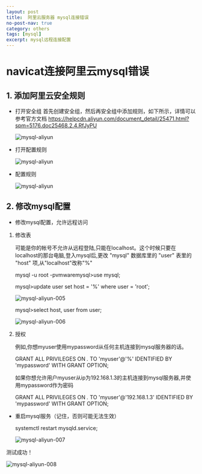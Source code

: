 ```yaml
---
layout: post
title:  阿里云服务器 mysql连接错误
no-post-nav: true
category: others
tags: [mysql]
excerpt: mysql远程连接配置
---
```


# navicat连接阿里云mysql错误

## 1. 添加阿里云安全规则

- 打开安全组
  首先创建安全组，然后再安全组中添加规则，如下所示，详情可以参考官方文档 
  https://helpcdn.aliyun.com/document_detail/25471.html?spm=5176.doc25468.2.4.RfJyPU  

  ![mysql-aliyun](https://angrycow1111.github.io/assets/images/2018/it/mysql-aliyun.png)

- 打开配置规则

  ![mysql-aliyun](https://angrycow1111.github.io/assets/images/2018/it/mysql-aliyun-002.png)

- 配置规则

  ![mysql-aliyun](https://angrycow1111.github.io/assets/images/2018/it/mysql-aliyun-003.png)

## 2. 修改mysql配置

- 修改mysql配置，允许远程访问

1. 修改表

   可能是你的帐号不允许从远程登陆,只能在localhost。这个时候只要在localhost的那台电脑,登入mysql后,更改 "mysql" 数据库里的 "user" 表里的 "host" 项,从"localhost"改称"%" 

   mysql -u root -pvmwaremysql>use mysql;

   mysql>update user set host = '%' where user = 'root';

   ![mysql-aliyun-005](https://angrycow1111.github.io/assets/images/2018/it/mysql-aliyun-005.png)

   mysql>select host, user from user; 

   ![mysql-aliyun-006](https://angrycow1111.github.io/assets/images/2018/it/mysql-aliyun-006.png)

2. 授权

   例如,你想myuser使用mypassword从任何主机连接到mysql服务器的话。 

   GRANT ALL PRIVILEGES ON *.* TO 'myuser'@'%' IDENTIFIED BY 'mypassword' WITH GRANT OPTION; 

   如果你想允许用户myuser从ip为192.168.1.3的主机连接到mysql服务器,并使用mypassword作为密码 

   GRANT ALL PRIVILEGES ON *.* TO 'myuser'@'192.168.1.3' IDENTIFIED BY 'mypassword' WITH GRANT OPTION; 

- 重启mysql服务（记住，否则可能无法生效）

  systemctl restart mysqld.service;

  ![mysql-aliyun-007](https://angrycow1111.github.io/assets/images/2018/it/mysql-aliyun-007.png)

测试成功！

![mysql-aliyun-008](https://angrycow1111.github.io/assets/images/2018/it/mysql-aliyun-008.png)

